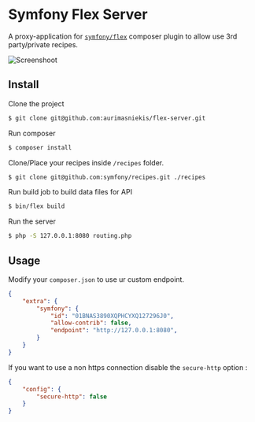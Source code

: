 # Symfony Flex Server

A proxy-application for [```symfony/flex```](https://github.com/symfony/flex) composer plugin to allow use 3rd party/private recipes.

![Screenshoot](http://i.imgur.com/xC74kAf.png)

## Install

Clone the project

```sh
$ git clone git@github.com:aurimasniekis/flex-server.git
```

Run composer

```sh
$ composer install
```

Clone/Place your recipes inside `/recipes` folder.

```sh
$ git clone git@github.com:symfony/recipes.git ./recipes
```

Run build job to build data files for API

```sh
$ bin/flex build
```

Run the server

```sh
$ php -S 127.0.0.1:8080 routing.php
```

## Usage

Modify your `composer.json` to use ur custom endpoint.

```json
{
	"extra": {
	    "symfony": {
	        "id": "01BNAS3890XQPHCYXQ127296J0",
	        "allow-contrib": false,
	        "endpoint": "http://127.0.0.1:8080",
	    }
    }
}
```

If you want to use a non https connection disable the `secure-http` option :

```json
{
    "config": {
        "secure-http": false
    }
}

